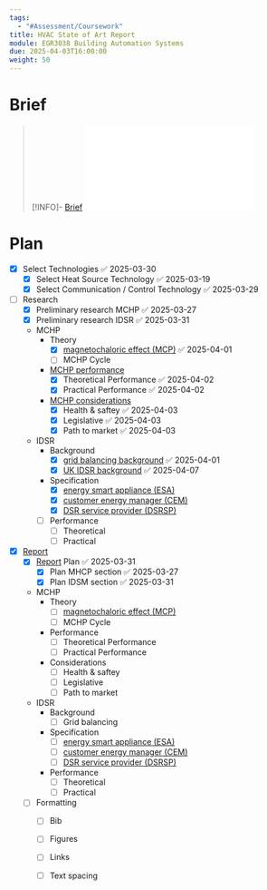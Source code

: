 ```yaml
---
tags:
  - "#Assessment/Coursework"
title: HVAC State of Art Report
module: EGR3038 Building Automation Systems
due: 2025-04-03T16:00:00
weight: 50
---
```


# Brief

> [!INFO]- [Brief](Projects/Uni%20Projects/Building%20Automation%20Systems/HVAC%20State%20of%20Art%20Report/Brief.md)
> ![Brief](Projects/Uni%20Projects/Building%20Automation%20Systems/HVAC%20State%20of%20Art%20Report/Brief.md)

# Plan

- [x] Select Technologies ✅ 2025-03-30
	- [x] Select Heat Source Technology ✅ 2025-03-19
	- [x] Select Communication / Control Technology ✅ 2025-03-29
- [ ] Research 
	- [x] Preliminary research MCHP ✅ 2025-03-27
	- [x] Preliminary research IDSR ✅ 2025-03-31
	- MCHP
		- Theory
			- [x] [magnetochaloric effect (MCP)](magnetochaloric%20effect%20(MCP).md) ✅ 2025-04-01
			- [ ] MCHP Cycle
		- [MCHP performance](MCHP%20performance.md)
			- [x] Theoretical Performance ✅ 2025-04-02
			- [x] Practical Performance ✅ 2025-04-02
		- [MCHP considerations](MCHP%20considerations.md)
			- [x] Health & saftey ✅ 2025-04-03
			- [x] Legislative ✅ 2025-04-03
			- [x] Path to market ✅ 2025-04-03
	- IDSR
		- Background
			- [x] [grid balancing background](grid%20balancing%20background.md) ✅ 2025-04-01
			- [x] [UK IDSR background](UK%20IDSR%20background.md) ✅ 2025-04-07
		- Specification
			- [x] [energy smart appliance (ESA)](energy%20smart%20appliance%20(ESA).md)
			- [x] [customer energy manager (CEM)](customer%20energy%20manager%20(CEM).md)
			- [x] [DSR service provider (DSRSP)](DSR%20service%20provider%20(DSRSP).md)
		- [ ] Performance
			- [ ] Theoretical
			- [ ] Practical
- [x] [Report](Projects/Uni%20Projects/Building%20Automation%20Systems/HVAC%20State%20of%20Art%20Report/Report.md)
	- [x] [Report](Projects/Uni%20Projects/Building%20Automation%20Systems/HVAC%20State%20of%20Art%20Report/Report.md) Plan ✅ 2025-03-31
		- [x] Plan MHCP section ✅ 2025-03-27
		- [x] Plan IDSM section ✅ 2025-03-31
	- MCHP
		- Theory
			- [ ] [magnetochaloric effect (MCP)](magnetochaloric%20effect%20(MCP).md)
			- [ ] MCHP Cycle
		- Performance
			- [ ] Theoretical Performance
			- [ ] Practical Performance
		- Considerations
			- [ ] Health & saftey
			- [ ] Legislative
			- [ ] Path to market
	- IDSR
		- Background
			- [ ] Grid balancing
		- Specification
			- [ ] [energy smart appliance (ESA)](energy%20smart%20appliance%20(ESA).md)
			- [ ] [customer energy manager (CEM)](customer%20energy%20manager%20(CEM).md)
			- [ ] [DSR service provider (DSRSP)](DSR%20service%20provider%20(DSRSP).md)
		- Performance
			- [ ] Theoretical
			- [ ] Practical
	- [ ] Formatting
		- [ ] Bib
		- [ ] Figures
		- [ ] Links
		- [ ] Text spacing

